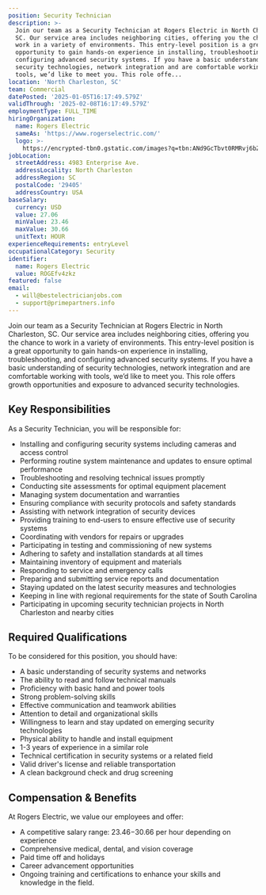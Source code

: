 ```yaml
---
position: Security Technician
description: >-
  Join our team as a Security Technician at Rogers Electric in North Charleston,
  SC. Our service area includes neighboring cities, offering you the chance to
  work in a variety of environments. This entry-level position is a great
  opportunity to gain hands-on experience in installing, troubleshooting, and
  configuring advanced security systems. If you have a basic understanding of
  security technologies, network integration and are comfortable working with
  tools, we’d like to meet you. This role offe...
location: 'North Charleston, SC'
team: Commercial
datePosted: '2025-01-05T16:17:49.579Z'
validThrough: '2025-02-08T16:17:49.579Z'
employmentType: FULL_TIME
hiringOrganization:
  name: Rogers Electric
  sameAs: 'https://www.rogerselectric.com/'
  logo: >-
    https://encrypted-tbn0.gstatic.com/images?q=tbn:ANd9GcTbvt0RMRvj6bZdL81Q6HJeRVl_qflQIGgp9w&s
jobLocation:
  streetAddress: 4983 Enterprise Ave.
  addressLocality: North Charleston
  addressRegion: SC
  postalCode: '29405'
  addressCountry: USA
baseSalary:
  currency: USD
  value: 27.06
  minValue: 23.46
  maxValue: 30.66
  unitText: HOUR
experienceRequirements: entryLevel
occupationalCategory: Security
identifier:
  name: Rogers Electric
  value: ROGEfv4zkz
featured: false
email:
  - will@bestelectricianjobs.com
  - support@primepartners.info
---
```




Join our team as a Security Technician at Rogers Electric in North Charleston, SC. Our service area includes neighboring cities, offering you the chance to work in a variety of environments. This entry-level position is a great opportunity to gain hands-on experience in installing, troubleshooting, and configuring advanced security systems. If you have a basic understanding of security technologies, network integration and are comfortable working with tools, we’d like to meet you. This role offers growth opportunities and exposure to advanced security technologies.

## Key Responsibilities
As a Security Technician, you will be responsible for:

- Installing and configuring security systems including cameras and access control
- Performing routine system maintenance and updates to ensure optimal performance
- Troubleshooting and resolving technical issues promptly
- Conducting site assessments for optimal equipment placement
- Managing system documentation and warranties
- Ensuring compliance with security protocols and safety standards
- Assisting with network integration of security devices
- Providing training to end-users to ensure effective use of security systems
- Coordinating with vendors for repairs or upgrades
- Participating in testing and commissioning of new systems
- Adhering to safety and installation standards at all times
- Maintaining inventory of equipment and materials
- Responding to service and emergency calls
- Preparing and submitting service reports and documentation
- Staying updated on the latest security measures and technologies
- Keeping in line with regional requirements for the state of South Carolina
- Participating in upcoming security technician projects in North Charleston and nearby cities

## Required Qualifications
To be considered for this position, you should have:

- A basic understanding of security systems and networks
- The ability to read and follow technical manuals
- Proficiency with basic hand and power tools
- Strong problem-solving skills
- Effective communication and teamwork abilities
- Attention to detail and organizational skills
- Willingness to learn and stay updated on emerging security technologies
- Physical ability to handle and install equipment
- 1-3 years of experience in a similar role
- Technical certification in security systems or a related field
- Valid driver's license and reliable transportation
- A clean background check and drug screening

## Compensation & Benefits
At Rogers Electric, we value our employees and offer:

- A competitive salary range: $23.46-$30.66 per hour depending on experience
- Comprehensive medical, dental, and vision coverage
- Paid time off and holidays
- Career advancement opportunities
- Ongoing training and certifications to enhance your skills and knowledge in the field.
